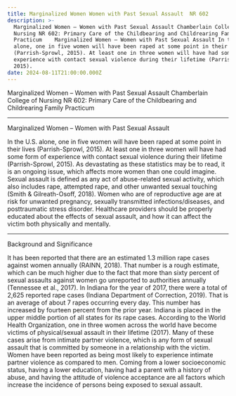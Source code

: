 ```yaml
---
title: Marginalized Women Women with Past Sexual Assault  NR 602
description: >-
  Marginalized Women – Women with Past Sexual Assault Chamberlain College of
  Nursing NR 602: Primary Care of the Childbearing and Childrearing Family
  Practicum    Marginalized Women – Women with Past Sexual Assault In the U.S.
  alone, one in five women will have been raped at some point in their lives
  (Parrish-Sprowl, 2015). At least one in three women will have had some form of
  experience with contact sexual violence during their lifetime (Parrish-Sprowl,
  2015).
date: 2024-08-11T21:00:00.000Z
---
```


Marginalized Women – Women with Past Sexual Assault
Chamberlain College of Nursing
NR 602: Primary Care of the Childbearing and Childrearing Family Practicum

***

Marginalized Women – Women with Past Sexual Assault

In the U.S. alone, one in five women will have been raped at some point in their lives (Parrish-Sprowl, 2015). At least one in three women will have had some form of experience with contact sexual violence during their lifetime (Parrish-Sprowl, 2015). As devastating as these statistics may be to read, it is an ongoing issue, which affects more women than one could imagine. Sexual assault is defined as any act of abuse-related sexual activity, which also includes rape, attempted rape, and other unwanted sexual touching (Smith & Gilreath-Osoff, 2018). Women who are of reproductive age are at risk for unwanted pregnancy, sexually transmitted infections/diseases, and posttraumatic stress disorder. Healthcare providers should be properly educated about the effects of sexual assault, and how it can affect the victim both physically and mentally.

***

Background and Significance

It has been reported that there are an estimated 1.3 million rape cases against women annually (RAINN, 2018). That number is a rough estimate, which can be much higher due to the fact that more than sixty percent of sexual assaults against women go unreported to authorities annually (Tennessee et al., 2017). In Indiana for the year of 2017, there were a total of 2,625 reported rape cases (Indiana Department of Correction, 2019). That is an average of about 7 rapes occurring every day. This number has increased by fourteen percent from the prior year. Indiana is placed in the upper middle portion of all states for its rape cases. According to the World Health Organization, one in three women across the world have become victims of physical/sexual assault in their lifetime (2017). Many of these cases arise from intimate partner violence, which is any form of sexual assault that is committed by someone in a relationship with the victim. Women have been reported as being most likely to experience intimate partner violence as compared to men. Coming from a lower socioeconomic status, having a lower education, having had a parent with a history of abuse, and having the attitude of violence acceptance are all factors which increase the incidence of persons being exposed to sexual assault.

